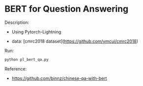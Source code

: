 # BERT for Question Answering



Description:

* Using Pytorch-Lightning

* data: [cmrc2018 dataset]\(https://github.com/ymcui/cmrc2018)



Run:

```bash
python pl_bert_qa.py
```



Reference:

* https://github.com/binnz/chinese-qa-with-bert